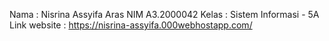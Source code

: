 Nama : Nisrina Assyifa Aras
NIM A3.2000042
Kelas : Sistem Informasi - 5A
Link website : https://nisrina-assyifa.000webhostapp.com/